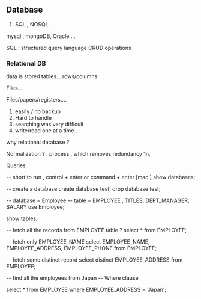 ## Database 

1. SQL , NOSQL 

mysql , mongoDB, Oracle....

SQL : structured query language 
CRUD operations 


###  Relational DB
data is stored tables... 
rows/columns 


Files... 

Files/papers/registers.... 
1. easily / no backup
2. Hard to handle 
3. searching was very difficult 
4. write/read  one at a time.. 

why relational database ? 

Normalization ? : 
process , which removes redundancy 
1n, 


Queries 


-- short to run , control + enter or command + enter [mac ]
show databases;

-- create a database
create database test;
drop database test;


-- database = Employee
-- table = EMPLOYEE , TITLES, DEPT_MANAGER, SALARY
use Employee;

show tables;

-- fetch all the records from EMPLOYEE table ?
select * from EMPLOYEE;

-- fetch only EMPLOYEE_NAME
select EMPLOYEE_NAME, EMPLOYEE_ADDRESS, EMPLOYEE_PHONE from EMPLOYEE;

-- fetch some distinct record
select distinct EMPLOYEE_ADDRESS from EMPLOYEE;

-- find all the employees from Japan
-- Where clause

select * from EMPLOYEE
where
EMPLOYEE_ADDRESS = 'Japan';




